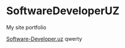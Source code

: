 # SoftwareDeveloperUZ
My site portfolio

[Software-Developer.uz](https://softwaredeveloper-2507.github.io/dist/ "Portfolio")
qwerty
